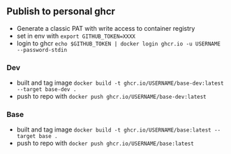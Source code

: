 ## Publish to personal ghcr
- Generate a classic PAT with write access to container registry
- set in env with `export GITHUB_TOKEN=XXXX`
- login to ghcr `echo $GITHUB_TOKEN | docker login ghcr.io -u USERNAME --password-stdin`
### Dev
- built and tag image `docker build -t ghcr.io/USERNAME/base-dev:latest --target base-dev .`
- push to repo with `docker push ghcr.io/USERNAME/base-dev:latest`
### Base
- built and tag image `docker build -t ghcr.io/USERNAME/base:latest --target base .`
- push to repo with `docker push ghcr.io/USERNAME/base:latest`
